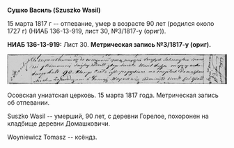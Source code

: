 **Сушко Василь (Szuszko Wasil)**

15 марта 1817 г -- отпевание, умер в возрасте 90 лет (родился около 1727
г) (НИАБ 136-13-919, лист 30, №3/1817-у (ориг)).

**НИАБ 136-13-919:** Лист 30. **Метрическая запись №3/1817-у (ориг).**

![](./media/2f55ef12a8d3e36b3c19a28e67fb3aa5bc7bb87a.png)

Осовская униатская церковь. 15 марта 1817 года. Метрическая запись об
отпевании.

Suszko Wasil -- умерший, 90 лет, с деревни Горелое, похоронен на
кладбище деревни Домашковичи.

Woyniewicz Tomasz -- ксёндз.
